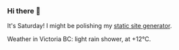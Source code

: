 ### Hi there :wave:

It's Saturday! I might be polishing my [static site generator](https://github.com/bewuethr/pandoc-bash-blog).

Weather in Victoria BC: light rain shower, at +12°C.
